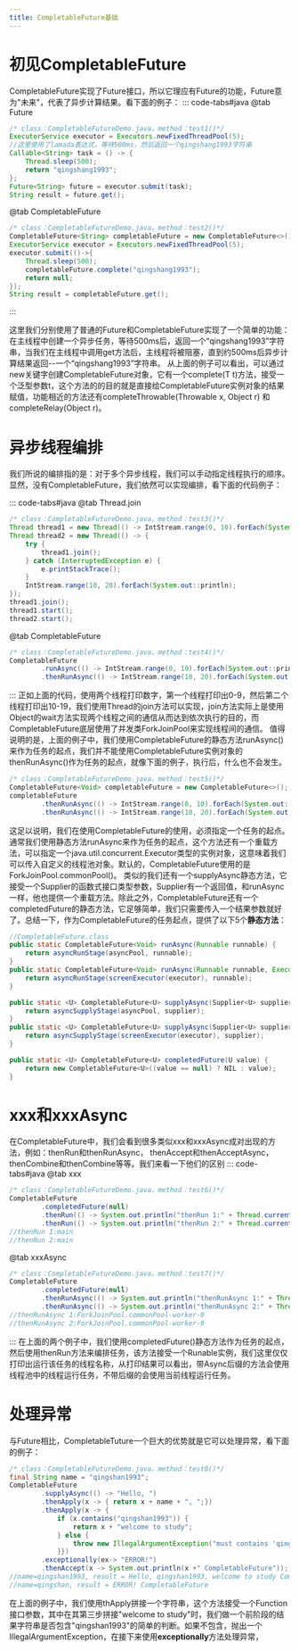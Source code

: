 ```yaml
---
title: CompletableFuture基础
---
```


# 初见CompletableFuture

CompletableFuture实现了Future接口，所以它理应有Future的功能，Future意为"未来"，代表了异步计算结果。看下面的例子：
::: code-tabs#java
@tab Future

```java
/* class：CompletableFutureDemo.java，method：test1()*/
ExecutorService executor = Executors.newFixedThreadPool(5); 
//这里使用了lamada表达式，等待500ms，然后返回一个qingshang1993字符串
Callable<String> task = () -> {
    Thread.sleep(500);
    return "qingshang1993";
};
Future<String> future = executor.submit(task);
String result = future.get(); 
```

@tab CompletableFuture

```java
/* class：CompletableFutureDemo.java，method：test2()*/
CompletableFuture<String> completableFuture = new CompletableFuture<>();
ExecutorService executor = Executors.newFixedThreadPool(5);
executor.submit(()->{
    Thread.sleep(500);
    completableFuture.complete("qingshang1993");
    return null;
});
String result = completableFuture.get();
```
:::

这里我们分别使用了普通的Future和CompletableFuture实现了一个简单的功能：在主线程中创建一个异步任务，等待500ms后，返回一个“qingshang1993”字符串，当我们在主线程中调用get方法后，主线程将被阻塞，直到约500ms后异步计算结果返回--一个“qingshang1993”字符串。
从上面的例子可以看出，可以通过new关键字创建CompletableFuture对象，它有一个complete(T t)方法，接受一个泛型参数t，这个方法的的目的就是直接给CompletableFuture实例对象的结果赋值，功能相近的方法还有completeThrowable(Throwable x, Object r) 和 completeRelay(Object r)。
# 异步线程编排
我们所说的编排指的是：对于多个异步线程，我们可以手动指定线程执行的顺序。显然，没有CompletableFuture，我们依然可以实现编排，看下面的代码例子：

::: code-tabs#java
@tab Thread.join

```java
/* class：CompletableFutureDemo.java，method：test3()*/
Thread thread1 = new Thread(() -> IntStream.range(0, 10).forEach(System.out::println));
Thread thread2 = new Thread(() -> {
    try {
        thread1.join();
    } catch (InterruptedException e) {
        e.printStackTrace();
    }
    IntStream.range(10, 20).forEach(System.out::println);
});
thread1.join();
thread1.start();
thread2.start();
```

@tab CompletableFuture

```java
/* class：CompletableFutureDemo.java，method：test4()*/
CompletableFuture
        .runAsync(() -> IntStream.range(0, 10).forEach(System.out::println))
        .thenRunAsync(() -> IntStream.range(10, 20).forEach(System.out::println));
```
:::
正如上面的代码，使用两个线程打印数字，第一个线程打印出0-9，然后第二个线程打印出10-19，我们使用Thread的join方法可以实现，join方法实际上是使用Object的wait方法实现两个线程之间的通信从而达到依次执行的目的，而CompletableFuture底层使用了并发类ForkJoinPool来实现线程间的通信。
值得说明的是，上面的例子中，我们使用CompletableFuture的静态方法runAsync()来作为任务的起点，我们并不能使用CompletableFuture实例对象的thenRunAsync()作为任务的起点，就像下面的例子，执行后，什么也不会发生。
```java
/* class：CompletableFutureDemo.java，method：test5()*/
CompletableFuture<Void> completableFuture = new CompletableFuture<>();
completableFuture
        .thenRunAsync(() -> IntStream.range(0, 10).forEach(System.out::println))
        .thenRunAsync(() -> IntStream.range(10, 20).forEach(System.out::println));
```
这足以说明，我们在使用CompletableFuture的使用，必须指定一个任务的起点。通常我们使用静态方法runAsync来作为任务的起点，这个方法还有一个重载方法，可以指定一个java.util.concurrent.Executor类型的实例对象，这意味着我们可以传入自定义的线程池对象。默认的，CompletableFuture使用的是ForkJoinPool.commonPool()。
类似的我们还有一个supplyAsync静态方法，它接受一个Supplier的函数式接口类型参数，Supplier有一个返回值，和runAsync一样，他也提供一个重载方法。除此之外，CompletableFuture还有一个completedFuture的静态方法，它足够简单，我们只需要传入一个结果参数就好了。总结一下，作为CompletableFuture的任务起点，提供了以下5个**静态方法**：
```java
//CompletableFuture.class
public static CompletableFuture<Void> runAsync(Runnable runnable) {
    return asyncRunStage(asyncPool, runnable);
}
public static CompletableFuture<Void> runAsync(Runnable runnable, Executor executor) {
    return asyncRunStage(screenExecutor(executor), runnable);
}

public static <U> CompletableFuture<U> supplyAsync(Supplier<U> supplier) {
    return asyncSupplyStage(asyncPool, supplier);
}
public static <U> CompletableFuture<U> supplyAsync(Supplier<U> supplier, Executor executor) {
    return asyncSupplyStage(screenExecutor(executor), supplier);
}

public static <U> CompletableFuture<U> completedFuture(U value) {
    return new CompletableFuture<U>((value == null) ? NIL : value);
}
```
# xxx和xxxAsync
在CompletableFuture中，我们会看到很多类似xxx和xxxAsync成对出现的方法，例如：thenRun和thenRunAsync，
thenAccept和thenAcceptAsync，thenCombine和thenCombine等等。我们来看一下他们的区别
::: code-tabs#java
@tab xxx

```java
/* class：CompletableFutureDemo.java，method：test6()*/
CompletableFuture
        .completedFuture(null)
        .thenRun(() -> System.out.println("thenRun 1:" + Thread.currentThread().getName()))
        .thenRun(() -> System.out.println("thenRun 2:" + Thread.currentThread().getName()));
//thenRun 1:main
//thenRun 2:main
```

@tab xxxAsync

```java
/* class：CompletableFutureDemo.java，method：test7()*/
CompletableFuture
        .completedFuture(null)
        .thenRunAsync(() -> System.out.println("thenRunAsync 1:" + Thread.currentThread().getName()))
        .thenRunAsync(() -> System.out.println("thenRunAsync 2:" + Thread.currentThread().getName()));
//thenRunAsync 1:ForkJoinPool.commonPool-worker-9
//thenRunAsync 2:ForkJoinPool.commonPool-worker-9
```
:::
在上面的两个例子中，我们使用completedFuture()静态方法作为任务的起点，然后使用thenRun方法来编排任务，该方法接受一个Runable实例，我们这里仅仅打印出运行该任务的线程名称，从打印结果可以看出，带Async后缀的方法会使用线程池中的线程运行任务，不带后缀的会使用当前线程运行任务。

# 处理异常
与Future相比，CompletableTuture一个巨大的优势就是它可以处理异常，看下面的例子：
```java
/* class：CompletableFutureDemo.java，method：test8()*/
final String name = "qingshan1993";
CompletableFuture
        .supplyAsync(() -> "Hello, ")
        .thenApply(x -> { return x + name + ", ";})
        .thenApply(x -> {
            if (x.contains("qingshan1993")) {
                return x + "welcome to study";
            } else {
                throw new IllegalArgumentException("must contains 'qingshan1993'");
            }})
        .exceptionally(ex-> "ERROR!")
        .thenAccept(x -> System.out.println(x +" CompletableFuture"));
//name=qingshan1993, result = Hello, qingshan1993, welcome to study CompletableFuture
//name=qingshan, result = ERROR! CompletableFuture
```
在上面的例子中，我们使用thApply拼接一个字符串，这个方法接受一个Function接口参数，其中在其第三步拼接"welcome to study"时，我们做一个前阶段的结果字符串是否包含"qingshan1993"的简单的判断。如果不包含，抛出一个IllegalArgumentException，在接下来使用**exceptionally**方法处理异常，
